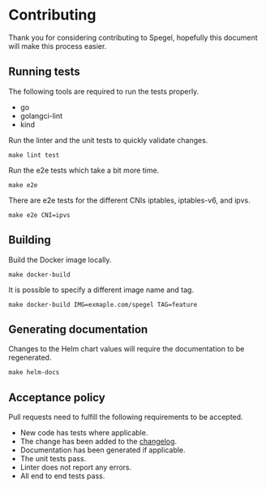# Contributing

Thank you for considering contributing to Spegel, hopefully this document will make this process easier.

## Running tests

The following tools are required to run the tests properly.

* go
* golangci-lint
* kind

Run the linter and the unit tests to quickly validate changes.

```shell
make lint test
```

Run the e2e tests which take a bit more time.

```shell
make e2e
```

There are e2e tests for the different CNIs iptables, iptables-v6, and ipvs.

```shell
make e2e CNI=ipvs
```

## Building

Build the Docker image locally.

```shell
make docker-build
```

It is possible to specify a different image name and tag.

```shell
make docker-build IMG=exmaple.com/spegel TAG=feature
```

## Generating documentation

Changes to the Helm chart values will require the documentation to be regenerated.

```shell
make helm-docs
```

## Acceptance policy

Pull requests need to fulfill the following requirements to be accepted.

* New code has tests where applicable.
* The change has been added to the [changelog](./CHANGELOG.md).
* Documentation has been generated if applicable.
* The unit tests pass.
* Linter does not report any errors.
* All end to end tests pass.
